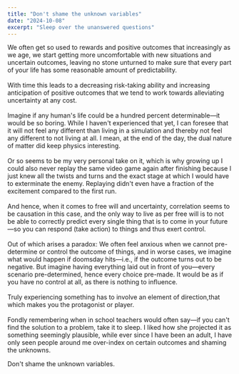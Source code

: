 ```yaml
---
title: "Don't shame the unknown variables"
date: "2024-10-08"
excerpt: "Sleep over the unanswered questions"
---
```



We often get so used to rewards and positive outcomes that increasingly as we age, we start getting more uncomfortable with new situations and uncertain outcomes, leaving no stone unturned to make sure that every part of your life has some reasonable amount of predictability.
<br><br>
With time this leads to a decreasing risk-taking ability and increasing anticipation of positive outcomes that we tend to work towards alleviating uncertainty at any cost.
<br><br>
Imagine if any human's life could be a hundred percent determinable—it would be so boring. While I haven't experienced that yet, I can foresee that it will not feel any different than living in a simulation and thereby not feel any different to not living at all. I mean, at the end of the day, the dual nature of matter did keep physics interesting.
<br><br>
Or so seems to be my very personal take on it, which is why growing up I could also never replay the same video game again after finishing because I just knew all the twists and turns and the exact stage at which I would have to exterminate the enemy. Replaying didn't even have a fraction of the excitement compared to the first run.
<br><br>
And hence, when it comes to free will and uncertainty, correlation seems to be causation in this case, and the only way to live as per free will is to not be able to correctly predict every single thing that is to come in your future—so you can respond (take action) to things and thus exert control.
<br><br>
Out of which arises a paradox: We often feel anxious when we cannot pre-determine or control the outcome of things, and in worse cases, we imagine what would happen if doomsday hits—i.e., if the outcome turns out to be negative. But imagine having everything laid out in front of you—every scenario pre-determined, hence every choice pre-made. It would be as if you have no control at all, as there is nothing to influence.
<br><br>
Truly experiencing something has to involve an element of direction,that which makes you the protagonist or player.
<br><br>
Fondly remembering when in school teachers would often say—if you can't find the solution to a problem, take it to sleep. I liked how she projected it as something seemingly plausible, while ever since I have been an adult, I have only seen people around me over-index on certain outcomes and shaming the unknowns.

Don't shame the unknown variables.